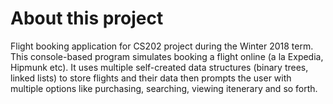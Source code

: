 # About this project
Flight booking application for CS202 project during the Winter 2018 term. This console-based program simulates booking a flight online (a la Expedia, Hipmunk etc). It uses multiple self-created data structures (binary trees, linked lists) to store flights and their data then prompts the user with multiple options like purchasing, searching, viewing itenerary and so forth.
